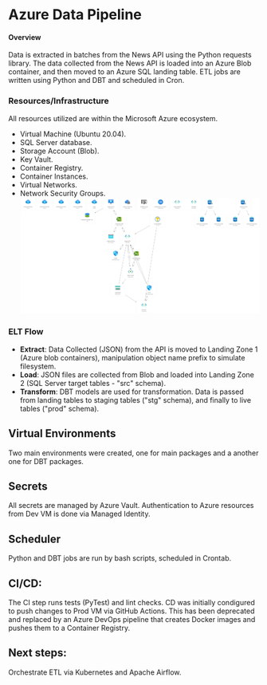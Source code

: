 # Azure Data Pipeline

#### Overview
Data is extracted in batches from the News API using the Python requests library. The data collected from the News API is loaded into an Azure Blob container, and then moved to an Azure SQL landing table. ETL jobs are written using Python and DBT and scheduled in Cron.  

### Resources/Infrastructure
All resources utilized are within the Microsoft Azure ecosystem.
 - Virtual Machine (Ubuntu 20.04).
 - SQL Server database.
 - Storage Account (Blob).
 - Key Vault.
 - Container Registry.
 - Container Instances.
 - Virtual Networks.
 - Network Security Groups.
![resource_group](https://github.com/ljverni/azure_pipelines/blob/main/azure_resource_group.jpg)

### ELT Flow

 - **Extract**: Data Collected (JSON) from the API is moved to Landing Zone 1 (Azure blob containers), manipulation object name prefix to simulate filesystem.
 - **Load**: JSON files are collected from Blob and loaded into Landing Zone 2 (SQL Server target tables - "src" schema).
 - **Transform**: DBT models are used for transformation. Data is passed from landing tables to staging tables ("stg" schema), and finally to live tables ("prod" schema).

## Virtual Environments
Two main environments were created, one for main packages and a another one for DBT packages.

## Secrets
All secrets are managed by Azure Vault. Authentication to Azure resources from Dev VM is done via Managed Identity.

## Scheduler
Python and DBT jobs are run by bash scripts, scheduled in Crontab.

## CI/CD:
The CI step runs tests (PyTest) and lint checks. CD was initially condigured to push changes to Prod VM via GitHub Actions. This has been deprecated and replaced by an Azure DevOps pipeline that creates Docker images and pushes them to a Container Registry. 

## Next steps:
Orchestrate ETL via Kubernetes and Apache Airflow.
